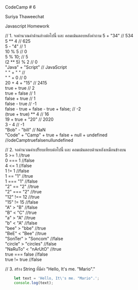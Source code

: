 CodeCamp # 6

Suriya Thaweechat

Javascript Homework

// 1. จงคำนวณค่าด้านล่างต่อไปนี้ และ คอมเม้นตอบหลังคำถาม
5 + "34"            // 534  
5 ** 4              // 625  
5 - "4"             // 1  
10 % 5              // 0  
5 % 10;             // 5  
(2 ** 5) % 2        // 0  
"Java" + "Script"   // JavaScript  
" " + " "           //   
" " + 0             //  0  
20 + 4 + "15"       // 2415  
true + true         // 2  
true + false        // 1  
false + true        // 1  
false - true        // -1  
false - true + false - true + false;        // -2  
(true + true) ** 4  // 16  
19 + true + "20"    // 2020  
3 - 4               // -1  
"Bob" - "bill"      // NaN  
"Code" + "Camp" + true + false + null + undefined //odeCamptruefalsenullundefined  

  
// 2. จงคำนวณค่าเปรียบเทียบต่อไปนี้ และ คอมเม้นตอบด้านหลังเหมือนข้างบน  
5 >= 1                  //true  
0 === 1                 //false  
4 <= 1                  //false  
1 != 1                  //false  
1 == "1"                //true  
1 === "1"               //false  
"2" == "2"              //true  
"2" === "2"             //true  
"12" !== 12             //true  
"15" != 15              //false  
"A" > "B"               //false  
"B" < "C"               //true  
"a" > "A"               //true  
"b" < "A"               //false  
"bee" > "bbe"           //true  
"BeE" < "Bee"           //true  
"SonTer" > "Soncom"     //false  
"circle" > "circles"    //false  
"NaRuTo" < "nArUtO"     //true  
true === false          //false  
true != true            //false  


// 3. สร้าง String ที่มีค่า "Hello, It's me. "Mario"."  
```javascript
    let text = 'Hello, It\'s me. "Mario".';
    console.log(text);
```